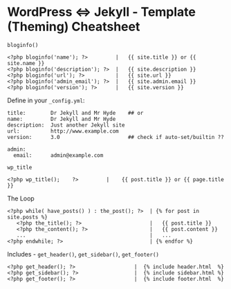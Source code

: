 # WordPress <=> Jekyll - Template (Theming) Cheatsheet



`bloginfo()`

```
<?php bloginfo('name'); ?>         |   {{ site.title }} or {{ site.name }}
<?php bloginfo('description'); ?>  |   {{ site.description }}
<?php bloginfo('url'); ?>          |   {{ site.url }}
<?php bloginfo('admin_email'); ?>  |   {{ site.admin.email }}
<?php bloginfo('version'); ?>      |   {{ site.version }}
```


Define in your `_config.yml`:

```
title:        Dr Jekyll and Mr Hyde    ## or
name:         Dr Jekyll and Mr Hyde
description:  Just another Jekyll site
url:          http://www.example.com
version:      3.0                      ## check if auto-set/builtin ??

admin:
  email:      admin@example.com
```


`wp_title`

```
<?php wp_title();    ?>         |    {{ post.title }} or {{ page.title }}
```


The Loop

```
<?php while( have_posts() ) : the_post(); ?>  | {% for post in site.posts %}
   <?php the_title(); ?>                      |   {{ post.title }}
   <?php the_content(); ?>                    |   {{ post.content }}
   ...                                        |   ...
<?php endwhile; ?>                            | {% endfor %}
```


Includes - `get_header()`, `get_sidebar()`, `get_footer()`

```
<?php get_header(); ?>                   |  {% include header.html  %}
<?php get_sidebar(); ?>                  |  {% include sidebar.html %}
<?php get_footer(); ?>                   |  {% include footer.html  %}
```


